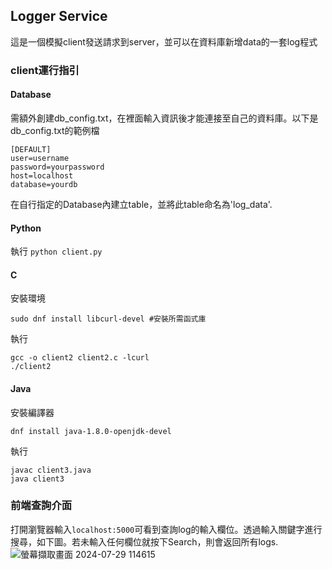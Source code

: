 ##  Logger Service
這是一個模擬client發送請求到server，並可以在資料庫新增data的一套log程式

### client運行指引
#### Database
需額外創建db_config.txt，在裡面輸入資訊後才能連接至自己的資料庫。以下是db_config.txt的範例檔
```
[DEFAULT]  
user=username
password=yourpassword  
host=localhost  
database=yourdb  
```
在自行指定的Database內建立table，並將此table命名為'log_data'.

#### Python
執行
``python client.py``  

#### C 
安裝環境
```
sudo dnf install libcurl-devel #安裝所需函式庫
```
執行
```
gcc -o client2 client2.c -lcurl  
./client2
```

#### Java  
安裝編譯器
```
dnf install java-1.8.0-openjdk-devel
```
執行
```
javac client3.java  
java client3  
```

### 前端查詢介面
打開瀏覽器輸入`localhost:5000`可看到查詢log的輸入欄位。透過輸入關鍵字進行搜尋，如下圖。若未輸入任何欄位就按下Search，則會返回所有logs.
![螢幕擷取畫面 2024-07-29 114615](https://github.com/user-attachments/assets/70c13560-8b23-429d-a2a7-717c0359784d)

